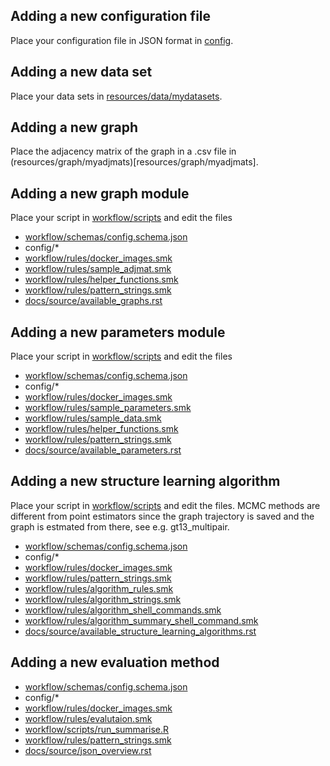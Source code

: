 ## Adding a new configuration file

Place your configuration file in JSON format in [config](config).

## Adding a new data set

Place your data sets in [resources/data/mydatasets](resources/data/mydatasets).

## Adding a new graph

Place the adjacency matrix of the graph in a .csv file in (resources/graph/myadjmats)[resources/graph/myadjmats].

## Adding a new graph module

Place your script in [workflow/scripts](workflow/scripts) and edit the files 

- [workflow/schemas/config.schema.json](workflow/schemas/config.schema.json)
- config/*
- [workflow/rules/docker_images.smk](workflow/rules/docker_images.smk)
- [workflow/rules/sample_adjmat.smk](workflow/rules/sample_adjmat.smk) 
- [workflow/rules/helper_functions.smk](workflow/rules/helper_functions.smk)
- [workflow/rules/pattern_strings.smk](workflow/rules/pattern_strings.smk)
- [docs/source/available_graphs.rst](docs/source/available_graphs.rst)

## Adding a new parameters module

Place your script in [workflow/scripts](workflow/scripts) and edit the files 

- [workflow/schemas/config.schema.json](workflow/schemas/config.schema.json)
- config/*
- [workflow/rules/docker_images.smk](workflow/rules/docker_images.smk)
- [workflow/rules/sample_parameters.smk](workflow/rules/sample_parameters.smk) 
- [workflow/rules/sample_data.smk](workflow/rules/sample_data.smk) 
- [workflow/rules/helper_functions.smk](workflow/rules/helper_functions.smk)
- [workflow/rules/pattern_strings.smk](workflow/rules/pattern_strings.smk)
- [docs/source/available_parameters.rst](docs/source/available_parameters.rst)

## Adding a new structure learning algorithm

Place your script in [workflow/scripts](workflow/scripts) and edit the files. 
MCMC methods are different from point estimators since the graph trajectory is saved and the graph is estmated from there, see e.g. gt13_multipair.
- [workflow/schemas/config.schema.json](workflow/schemas/config.schema.json)
- config/*
- [workflow/rules/docker_images.smk](workflow/rules/docker_images.smk)
- [workflow/rules/pattern_strings.smk](workflow/rules/pattern_strings.smk)
- [workflow/rules/algorithm_rules.smk](workflow/rules/algorithm_rules.smk)
- [workflow/rules/algorithm_strings.smk](workflow/rules/algorithm_strings.smk)
- [workflow/rules/algorithm_shell_commands.smk](workflow/rules/algorithm_shell_commands.smk)
- [workflow/rules/algorithm_summary_shell_command.smk](workflow/rules/algorithm_summary_shell_command.smk)
- [docs/source/available_structure_learning_algorithms.rst](docs/source/available_structure_learning_algorithms.rst)

## Adding a new evaluation method

- [workflow/schemas/config.schema.json](workflow/schemas/config.schema.json)
- config/*
- [workflow/rules/docker_images.smk](workflow/rules/docker_images.smk)
- [workflow/rules/evalutaion.smk](workflow/rules/evaluation.smk)
- [workflow/scripts/run_summarise.R](workflow/scripts/run_summarise.R)
- [workflow/rules/pattern_strings.smk](workflow/rules/pattern_strings.smk)
- [docs/source/json_overview.rst](docs/source/json_overview.rst)
